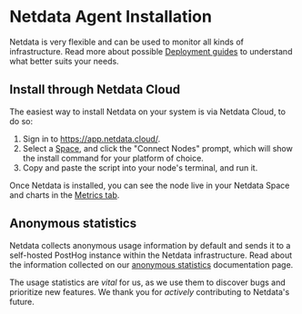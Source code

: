 # Netdata Agent Installation

Netdata is very flexible and can be used to monitor all kinds of infrastructure. Read more about possible [Deployment guides](/docs/deployment-guides/README.md) to understand what better suits your needs.

## Install through Netdata Cloud

The easiest way to install Netdata on your system is via Netdata Cloud, to do so:

1. Sign in to <https://app.netdata.cloud/>.
2. Select a [Space](/docs/netdata-cloud/organize-your-infrastructure-invite-your-team.md#spaces), and click the "Connect Nodes" prompt, which will show the install command for your platform of choice.
3. Copy and paste the script into your node's terminal, and run it.

Once Netdata is installed, you can see the node live in your Netdata Space and charts in the [Metrics tab](/docs/dashboards-and-charts/metrics-tab-and-single-node-tabs.md).

## Anonymous statistics

Netdata collects anonymous usage information by default and sends it to a self-hosted PostHog instance within the Netdata infrastructure. Read about the information collected on our [anonymous statistics](/docs/netdata-agent/configuration/anonymous-telemetry-events.md) documentation page.

The usage statistics are _vital_ for us, as we use them to discover bugs and prioritize new features. We thank you for _actively_ contributing to Netdata's future.
<!--stackedit_data:
eyJoaXN0b3J5IjpbOTQ5OTE5NzA3LDE5MTI3OTQ1NDNdfQ==
-->